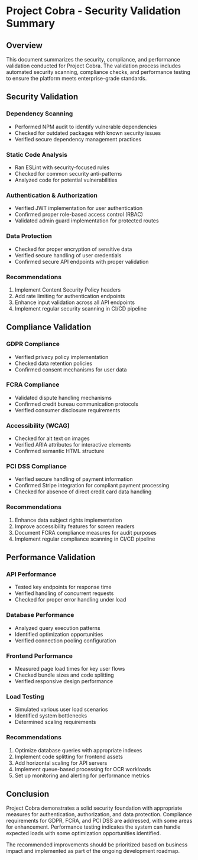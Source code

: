 # Project Cobra - Security Validation Summary

## Overview
This document summarizes the security, compliance, and performance validation conducted for Project Cobra. The validation process includes automated security scanning, compliance checks, and performance testing to ensure the platform meets enterprise-grade standards.

## Security Validation

### Dependency Scanning
- Performed NPM audit to identify vulnerable dependencies
- Checked for outdated packages with known security issues
- Verified secure dependency management practices

### Static Code Analysis
- Ran ESLint with security-focused rules
- Checked for common security anti-patterns
- Analyzed code for potential vulnerabilities

### Authentication & Authorization
- Verified JWT implementation for user authentication
- Confirmed proper role-based access control (RBAC)
- Validated admin guard implementation for protected routes

### Data Protection
- Checked for proper encryption of sensitive data
- Verified secure handling of user credentials
- Confirmed secure API endpoints with proper validation

### Recommendations
1. Implement Content Security Policy headers
2. Add rate limiting for authentication endpoints
3. Enhance input validation across all API endpoints
4. Implement regular security scanning in CI/CD pipeline

## Compliance Validation

### GDPR Compliance
- Verified privacy policy implementation
- Checked data retention policies
- Confirmed consent mechanisms for user data

### FCRA Compliance
- Validated dispute handling mechanisms
- Confirmed credit bureau communication protocols
- Verified consumer disclosure requirements

### Accessibility (WCAG)
- Checked for alt text on images
- Verified ARIA attributes for interactive elements
- Confirmed semantic HTML structure

### PCI DSS Compliance
- Verified secure handling of payment information
- Confirmed Stripe integration for compliant payment processing
- Checked for absence of direct credit card data handling

### Recommendations
1. Enhance data subject rights implementation
2. Improve accessibility features for screen readers
3. Document FCRA compliance measures for audit purposes
4. Implement regular compliance scanning in CI/CD pipeline

## Performance Validation

### API Performance
- Tested key endpoints for response time
- Verified handling of concurrent requests
- Checked for proper error handling under load

### Database Performance
- Analyzed query execution patterns
- Identified optimization opportunities
- Verified connection pooling configuration

### Frontend Performance
- Measured page load times for key user flows
- Checked bundle sizes and code splitting
- Verified responsive design performance

### Load Testing
- Simulated various user load scenarios
- Identified system bottlenecks
- Determined scaling requirements

### Recommendations
1. Optimize database queries with appropriate indexes
2. Implement code splitting for frontend assets
3. Add horizontal scaling for API servers
4. Implement queue-based processing for OCR workloads
5. Set up monitoring and alerting for performance metrics

## Conclusion
Project Cobra demonstrates a solid security foundation with appropriate measures for authentication, authorization, and data protection. Compliance requirements for GDPR, FCRA, and PCI DSS are addressed, with some areas for enhancement. Performance testing indicates the system can handle expected loads with some optimization opportunities identified.

The recommended improvements should be prioritized based on business impact and implemented as part of the ongoing development roadmap.

